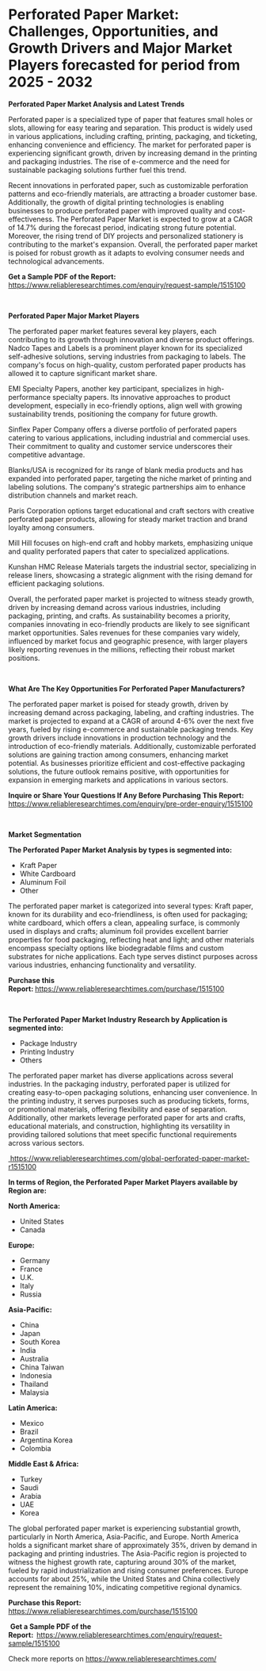 <p><h1>Perforated Paper Market: Challenges, Opportunities, and Growth Drivers and Major Market Players forecasted for period from 2025 - 2032</h1></p><p><strong>Perforated Paper Market Analysis and Latest Trends</strong></p>
<p><p>Perforated paper is a specialized type of paper that features small holes or slots, allowing for easy tearing and separation. This product is widely used in various applications, including crafting, printing, packaging, and ticketing, enhancing convenience and efficiency. The market for perforated paper is experiencing significant growth, driven by increasing demand in the printing and packaging industries. The rise of e-commerce and the need for sustainable packaging solutions further fuel this trend.</p><p>Recent innovations in perforated paper, such as customizable perforation patterns and eco-friendly materials, are attracting a broader customer base. Additionally, the growth of digital printing technologies is enabling businesses to produce perforated paper with improved quality and cost-effectiveness. The Perforated Paper Market is expected to grow at a CAGR of 14.7% during the forecast period, indicating strong future potential. Moreover, the rising trend of DIY projects and personalized stationery is contributing to the market's expansion. Overall, the perforated paper market is poised for robust growth as it adapts to evolving consumer needs and technological advancements.</p></p>
<p><strong>Get a Sample PDF of the Report:&nbsp;</strong> <a href="https://www.reliableresearchtimes.com/enquiry/request-sample/1515100?utm_campaign=2176&utm_medium=2&utm_source=Github&utm_content=ia&utm_term=30012025&utm_id=perforated-paper">https://www.reliableresearchtimes.com/enquiry/request-sample/1515100</a></p>
<p>&nbsp;</p>
<p><strong>Perforated Paper Major Market Players</strong></p>
<p><p>The perforated paper market features several key players, each contributing to its growth through innovation and diverse product offerings. Nadco Tapes and Labels is a prominent player known for its specialized self-adhesive solutions, serving industries from packaging to labels. The company's focus on high-quality, custom perforated paper products has allowed it to capture significant market share.</p><p>EMI Specialty Papers, another key participant, specializes in high-performance specialty papers. Its innovative approaches to product development, especially in eco-friendly options, align well with growing sustainability trends, positioning the company for future growth.</p><p>Sinflex Paper Company offers a diverse portfolio of perforated papers catering to various applications, including industrial and commercial uses. Their commitment to quality and customer service underscores their competitive advantage.</p><p>Blanks/USA is recognized for its range of blank media products and has expanded into perforated paper, targeting the niche market of printing and labeling solutions. The company's strategic partnerships aim to enhance distribution channels and market reach.</p><p>Paris Corporation options target educational and craft sectors with creative perforated paper products, allowing for steady market traction and brand loyalty among consumers.</p><p>Mill Hill focuses on high-end craft and hobby markets, emphasizing unique and quality perforated papers that cater to specialized applications. </p><p>Kunshan HMC Release Materials targets the industrial sector, specializing in release liners, showcasing a strategic alignment with the rising demand for efficient packaging solutions.</p><p>Overall, the perforated paper market is projected to witness steady growth, driven by increasing demand across various industries, including packaging, printing, and crafts. As sustainability becomes a priority, companies innovating in eco-friendly products are likely to see significant market opportunities. Sales revenues for these companies vary widely, influenced by market focus and geographic presence, with larger players likely reporting revenues in the millions, reflecting their robust market positions.</p></p>
<p>&nbsp;</p>
<p><strong>What Are The Key Opportunities For Perforated Paper Manufacturers?</strong></p>
<p><p>The perforated paper market is poised for steady growth, driven by increasing demand across packaging, labeling, and crafting industries. The market is projected to expand at a CAGR of around 4-6% over the next five years, fueled by rising e-commerce and sustainable packaging trends. Key growth drivers include innovations in production technology and the introduction of eco-friendly materials. Additionally, customizable perforated solutions are gaining traction among consumers, enhancing market potential. As businesses prioritize efficient and cost-effective packaging solutions, the future outlook remains positive, with opportunities for expansion in emerging markets and applications in various sectors.</p></p>
<p><strong>Inquire or Share Your Questions If Any Before Purchasing This Report:</strong> <a href="https://www.reliableresearchtimes.com/enquiry/pre-order-enquiry/1515100?utm_campaign=2176&utm_medium=2&utm_source=Github&utm_content=ia&utm_term=30012025&utm_id=perforated-paper">https://www.reliableresearchtimes.com/enquiry/pre-order-enquiry/1515100</a></p>
<p>&nbsp;</p>
<p><strong>Market Segmentation</strong></p>
<p><strong>The Perforated Paper Market Analysis by types is segmented into:</strong></p>
<p><ul><li>Kraft Paper</li><li>White Cardboard</li><li>Aluminum Foil</li><li>Other</li></ul></p>
<p><p>The perforated paper market is categorized into several types: Kraft paper, known for its durability and eco-friendliness, is often used for packaging; white cardboard, which offers a clean, appealing surface, is commonly used in displays and crafts; aluminum foil provides excellent barrier properties for food packaging, reflecting heat and light; and other materials encompass specialty options like biodegradable films and custom substrates for niche applications. Each type serves distinct purposes across various industries, enhancing functionality and versatility.</p></p>
<p><strong>Purchase this Report:&nbsp;</strong><a href="https://www.reliableresearchtimes.com/purchase/1515100?utm_campaign=2176&utm_medium=2&utm_source=Github&utm_content=ia&utm_term=30012025&utm_id=perforated-paper">https://www.reliableresearchtimes.com/purchase/1515100</a></p>
<p>&nbsp;</p>
<p><strong>The Perforated Paper Market Industry Research by Application is segmented into:</strong></p>
<p><ul><li>Package Industry</li><li>Printing Industry</li><li>Others</li></ul></p>
<p><p>The perforated paper market has diverse applications across several industries. In the packaging industry, perforated paper is utilized for creating easy-to-open packaging solutions, enhancing user convenience. In the printing industry, it serves purposes such as producing tickets, forms, or promotional materials, offering flexibility and ease of separation. Additionally, other markets leverage perforated paper for arts and crafts, educational materials, and construction, highlighting its versatility in providing tailored solutions that meet specific functional requirements across various sectors.</p></p>
<p><a href="https://www.reliableresearchtimes.com/global-perforated-paper-market-r1515100?utm_campaign=2176&utm_medium=2&utm_source=Github&utm_content=ia&utm_term=30012025&utm_id=perforated-paper">&nbsp;https://www.reliableresearchtimes.com/global-perforated-paper-market-r1515100</a></p>
<p><strong>In terms of Region, the Perforated Paper Market Players available by Region are:</strong></p>
<p>
    <p> <strong> North America: </strong>
        <ul>
            <li>United States</li>
            <li>Canada</li>
        </ul>
        </p> 
    <p> <strong> Europe: </strong>
        <ul>
            <li>Germany</li>
            <li>France</li>
            <li>U.K.</li>
            <li>Italy</li>
            <li>Russia</li>
        </ul>
        </p> 
    <p> <strong> Asia-Pacific: </strong>
        <ul>
            <li>China</li>
            <li>Japan</li>
            <li>South Korea</li>
            <li>India</li>
            <li>Australia</li>
            <li>China Taiwan</li>
            <li>Indonesia</li>
            <li>Thailand</li>
            <li>Malaysia</li>
        </ul>
        </p> 
    <p> <strong> Latin America: </strong>
        <ul>
            <li>Mexico</li>
            <li>Brazil</li>
            <li>Argentina Korea</li>
            <li>Colombia</li>
        </ul>
        </p> 
    <p> <strong> Middle East & Africa: </strong>
        <ul>
            <li>Turkey</li>
            <li>Saudi</li>
            <li>Arabia</li>
            <li>UAE</li>
            <li>Korea</li>
        </ul>
    </p>
    </p>
<p><p>The global perforated paper market is experiencing substantial growth, particularly in North America, Asia-Pacific, and Europe. North America holds a significant market share of approximately 35%, driven by demand in packaging and printing industries. The Asia-Pacific region is projected to witness the highest growth rate, capturing around 30% of the market, fueled by rapid industrialization and rising consumer preferences. Europe accounts for about 25%, while the United States and China collectively represent the remaining 10%, indicating competitive regional dynamics.</p></p>
<p><strong>Purchase this Report: </strong><a href="https://www.reliableresearchtimes.com/purchase/1515100?utm_campaign=2176&utm_medium=2&utm_source=Github&utm_content=ia&utm_term=30012025&utm_id=perforated-paper">https://www.reliableresearchtimes.com/purchase/1515100</a></p>
<p>&nbsp;<strong>Get a Sample PDF of the Report:&nbsp;&nbsp;</strong><a href="https://www.reliableresearchtimes.com/enquiry/request-sample/1515100?utm_campaign=2176&utm_medium=2&utm_source=Github&utm_content=ia&utm_term=30012025&utm_id=perforated-paper">https://www.reliableresearchtimes.com/enquiry/request-sample/1515100</a></p>
<p><strong></strong></p>
<p>Check more reports on <a href="https://www.reliableresearchtimes.com/?utm_campaign=2176&utm_medium=2&utm_source=Github&utm_content=ia&utm_term=30012025&utm_id=perforated-paper">https://www.reliableresearchtimes.com/</a></p>